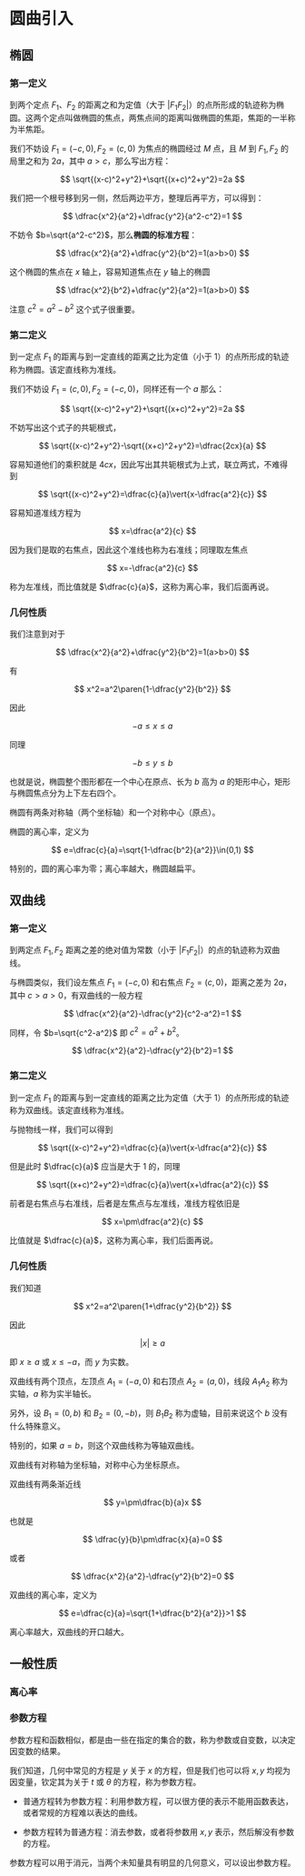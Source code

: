 # 圆曲引入

## 椭圆

### 第一定义

到两个定点 $F_1$、$F_2$ 的距离之和为定值（大于 $|F_1F_2|$）的点所形成的轨迹称为椭圆。这两个定点叫做椭圆的焦点，两焦点间的距离叫做椭圆的焦距，焦距的一半称为半焦距。

我们不妨设 $F_1=(-c,0),F_2=(c,0)$ 为焦点的椭圆经过 $M$ 点，且 $M$ 到 $F_1,F_2$ 的局里之和为 $2a$，其中 $a>c$，那么写出方程：

$$
\sqrt{(x-c)^2+y^2}+\sqrt{(x+c)^2+y^2}=2a
$$

我们把一个根号移到另一侧，然后两边平方，整理后再平方，可以得到：

$$
\dfrac{x^2}{a^2}+\dfrac{y^2}{a^2-c^2}=1
$$

不妨令 $b=\sqrt{a^2-c^2}$，那么**椭圆的标准方程**：

$$
\dfrac{x^2}{a^2}+\dfrac{y^2}{b^2}=1(a>b>0)
$$

这个椭圆的焦点在 $x$ 轴上，容易知道焦点在 $y$ 轴上的椭圆

$$
\dfrac{x^2}{b^2}+\dfrac{y^2}{a^2}=1(a>b>0)
$$

注意 $c^2=a^2-b^2$ 这个式子很重要。

### 第二定义

到一定点 $F_1$ 的距离与到一定直线的距离之比为定值（小于 $1$）的点所形成的轨迹称为椭圆。该定直线称为准线。

我们不妨设 $F_1=(c,0),F_2=(-c,0)$，同样还有一个 $a$ 那么：

$$
\sqrt{(x-c)^2+y^2}+\sqrt{(x+c)^2+y^2}=2a
$$

不妨写出这个式子的共轭根式，

$$
\sqrt{(x-c)^2+y^2}-\sqrt{(x+c)^2+y^2}=\dfrac{2cx}{a}
$$

容易知道他们的乘积就是 $4cx$，因此写出其共轭根式为上式，联立两式，不难得到

$$
\sqrt{(x-c)^2+y^2}=\dfrac{c}{a}\vert{x-\dfrac{a^2}{c}}
$$

容易知道准线方程为

$$
x=\dfrac{a^2}{c}
$$

因为我们是取的右焦点，因此这个准线也称为右准线；同理取左焦点

$$
x=-\dfrac{a^2}{c}
$$

称为左准线，而比值就是 $\dfrac{c}{a}$，这称为离心率，我们后面再说。

### 几何性质

我们注意到对于

$$
\dfrac{x^2}{a^2}+\dfrac{y^2}{b^2}=1(a>b>0)
$$

有

$$
x^2=a^2\paren{1-\dfrac{y^2}{b^2}}
$$

因此

$$
-a\le x\le a
$$

同理

$$
-b\le y\le b
$$

也就是说，椭圆整个图形都在一个中心在原点、长为 $b$ 高为 $a$ 的矩形中心，矩形与椭圆焦点分为上下左右四个。

椭圆有两条对称轴（两个坐标轴）和一个对称中心（原点）。

椭圆的离心率，定义为

$$
e=\dfrac{c}{a}=\sqrt{1-\dfrac{b^2}{a^2}}\in(0,1)
$$

特别的，圆的离心率为零；离心率越大，椭圆越扁平。

## 双曲线

### 第一定义

到两定点 $F_1,F_2$ 距离之差的绝对值为常数（小于 $|F_1F_2|$）的点的轨迹称为双曲线。

与椭圆类似，我们设左焦点 $F_1=(-c,0)$ 和右焦点 $F_2=(c,0)$，距离之差为 $2a$，其中 $c>a>0$，有双曲线的一般方程

$$
\dfrac{x^2}{a^2}-\dfrac{y^2}{c^2-a^2}=1
$$

同样，令 $b=\sqrt{c^2-a^2}$ 即 $c^2=a^2+b^2$。

$$
\dfrac{x^2}{a^2}-\dfrac{y^2}{b^2}=1
$$

### 第二定义

到一定点 $F_1$ 的距离与到一定直线的距离之比为定值（大于 $1$）的点所形成的轨迹称为双曲线。该定直线称为准线。

与抛物线一样，我们可以得到

$$
\sqrt{(x-c)^2+y^2}=\dfrac{c}{a}\vert{x-\dfrac{a^2}{c}}
$$

但是此时 $\dfrac{c}{a}$ 应当是大于 $1$ 的，同理

$$
\sqrt{(x+c)^2+y^2}=\dfrac{c}{a}\vert{x+\dfrac{a^2}{c}}
$$

前者是右焦点与右准线，后者是左焦点与左准线，准线方程依旧是

$$
x=\pm\dfrac{a^2}{c}
$$

比值就是 $\dfrac{c}{a}$，这称为离心率，我们后面再说。

### 几何性质

我们知道

$$
x^2=a^2\paren{1+\dfrac{y^2}{b^2}}
$$

因此

$$
|x|\ge a
$$

即 $x\ge a$ 或 $x\le-a$，而 $y$ 为实数。

双曲线有两个顶点，左顶点 $A_1=(-a,0)$ 和右顶点 $A_2=(a,0)$，线段 $A_1A_2$ 称为实轴，$a$ 称为实半轴长。

另外，设 $B_1=(0,b)$ 和 $B_2=(0,-b)$，则 $B_1B_2$ 称为虚轴，目前来说这个 $b$ 没有什么特殊意义。

特别的，如果 $a=b$，则这个双曲线称为等轴双曲线。

双曲线有对称轴为坐标轴，对称中心为坐标原点。

双曲线有两条渐近线

$$
y=\pm\dfrac{b}{a}x
$$

也就是

$$
\dfrac{y}{b}\pm\dfrac{x}{a}=0
$$

或者

$$
\dfrac{x^2}{a^2}-\dfrac{y^2}{b^2}=0
$$

双曲线的离心率，定义为

$$
e=\dfrac{c}{a}=\sqrt{1+\dfrac{b^2}{a^2}}>1
$$

离心率越大，双曲线的开口越大。

## 一般性质

### 离心率

### 参数方程

参数方程和函数相似，都是由一些在指定的集合的数，称为参数或自变数，以决定因变数的结果。

我们知道，几何中常见的方程是 $y$ 关于 $x$ 的方程，但是我们也可以将 $x,y$ 均视为因变量，钦定其为关于 $t$ 或 $\theta$ 的方程，称为参数方程。

- 普通方程转为参数方程：利用参数方程，可以很方便的表示不能用函数表达，或者常规的方程难以表达的曲线。

- 参数方程转为普通方程：消去参数，或者将参数用 $x,y$ 表示，然后解没有参数的方程。

参数方程可以用于消元，当两个未知量具有明显的几何意义，可以设出参数方程。
